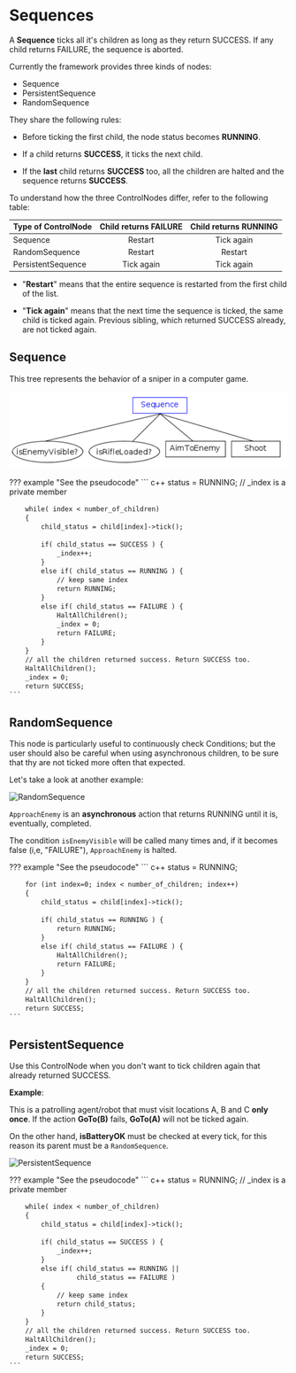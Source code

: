 # Sequences

A __Sequence__ ticks all it's children as long as 
they return SUCCESS. If any child returns FAILURE, the sequence is aborted.

Currently the framework provides three kinds of nodes:

- Sequence
- PersistentSequence
- RandomSequence

They share the following rules:

- Before ticking the first child, the node status becomes __RUNNING__.

- If a child returns __SUCCESS__, it ticks the next child.

- If the __last__ child returns __SUCCESS__ too, all the children are halted and
 the sequence returns __SUCCESS__.

To understand how the three ControlNodes differ, refer to the following table:

 
| Type of ControlNode | Child returns FAILURE  |  Child returns RUNNING |
|---|:---:|:---:|
| Sequence | Restart  | Tick again  |
| RandomSequence  | Restart  |  Restart |
| PersistentSequence | Tick again  | Tick again  |

- "__Restart__" means that the entire sequence is restarted from the first 
  child of the list.

- "__Tick again__" means that the next time the sequence is ticked, the 
  same child is ticked again. Previous sibling, which returned SUCCESS already,
  are not ticked again.

## Sequence

This tree represents the behavior of a sniper in a computer game.

![SequenceNode](images/SequenceNode.png)

??? example "See the pseudocode"
	``` c++
		status = RUNNING;
        // _index is a private member

		while( index < number_of_children)
		{
			child_status = child[index]->tick();
			
            if( child_status == SUCCESS ) {
                _index++;
			}
			else if( child_status == RUNNING ) {
                // keep same index
				return RUNNING;
			}
			else if( child_status == FAILURE ) {
				HaltAllChildren();
                _index = 0;
				return FAILURE;
			}
		}
		// all the children returned success. Return SUCCESS too.
		HaltAllChildren();
        _index = 0;
		return SUCCESS;
	```

## RandomSequence

This node is particularly useful to continuously check Conditions; but 
the user should also be careful when using asynchronous children, to be
sure that thy are not ticked more often that expected.

Let's take a look at another example:

![RandomSequence](images/RandomSequence.png)

`ApproachEnemy` is an __asynchronous__ action that returns RUNNING until
it is, eventually, completed.

The condition `isEnemyVisible` will be called many times and, 
if it becomes false (i,e, "FAILURE"), `ApproachEnemy` is halted. 

??? example "See the pseudocode"
	``` c++
		status = RUNNING;

		for (int index=0; index < number_of_children; index++)
		{
			child_status = child[index]->tick();
			
			if( child_status == RUNNING ) {
				return RUNNING;
			}
			else if( child_status == FAILURE ) {
				HaltAllChildren();
				return FAILURE;
			}
		}
		// all the children returned success. Return SUCCESS too.
		HaltAllChildren();
		return SUCCESS;
	```

## PersistentSequence

Use this ControlNode when you don't want to tick children again that 
already returned SUCCESS.

__Example__:

This is a patrolling agent/robot that must visit locations A, B and C __only once__.
If the action __GoTo(B)__ fails, __GoTo(A)__ will not be ticked again.

On the other hand, __isBatteryOK__ must be checked at every tick, 
for this reason its parent must be a `RandomSequence`.

![PersistentSequence](images/PersistentSequence.png)

??? example "See the pseudocode"
	``` c++
		status = RUNNING;
        // _index is a private member

		while( index < number_of_children)
		{
			child_status = child[index]->tick();
			
            if( child_status == SUCCESS ) {
                _index++;
			}
			else if( child_status == RUNNING || 
                     child_status == FAILURE ) 
            {
				// keep same index
				return child_status;
			}
		}
		// all the children returned success. Return SUCCESS too.
		HaltAllChildren();
        _index = 0;
		return SUCCESS;
	```


 
